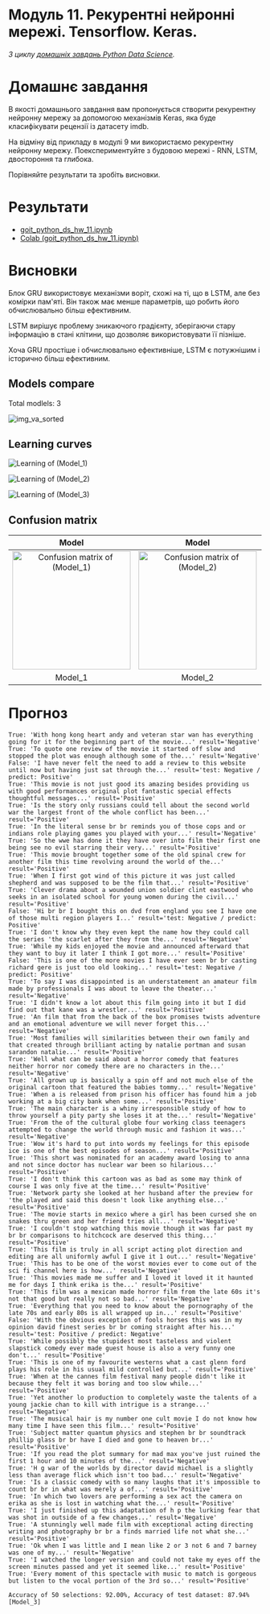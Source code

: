 # Модуль 11. Рекурентні нейронні мережі. Tensorflow. Keras.

*З циклу [домашніх завдань Python Data Science](https://github.com/lexxai/goit_python_data_sciense_homework).*

# Домашнє завдання

В якості домашнього завдання вам пропонується створити рекурентну нейронну мережу за допомогою механізмів Keras, яка буде класифікувати рецензії із датасету imdb.

На відміну від прикладу в модулі 9 ми використаємо рекурентну нейронну мережу. Поекспериментуйте з будовою мережі - RNN, LSTM, двостороння та глибока.

Порівняйте результати та зробіть висновки.

# Результати

- [goit_python_ds_hw_11.ipynb](goit_python_ds_hw_11.ipynb)
- [Colab (goit_python_ds_hw_11.ipynb)](https://colab.research.google.com/drive/1Ek5A72JJwciv2sBSPhF-iN3mJOFQWftJ?usp=sharing)

# Висновки

Блок GRU використовує механізми воріт, схожі на ті, що в LSTM, але без комірки пам'яті. Він також має менше параметрів, що робить його обчислювально більш ефективним.

LSTM вирішує проблему зникаючого градієнту, зберігаючи стару інформацію в стані клітини, що дозволяє використовувати її пізніше.

Хоча GRU простіше і обчислювально ефективніше, LSTM є потужнішим і історично більш ефективним.



## Models compare
Total modlels:  3

![img_va_sorted](img_va_sorted.png)

## Learning curves

![Learning of (Model_1)](img_Model_1_ca.png)

![Learning of (Model_2)](img_Model_2_ca.png)

![Learning of (Model_3)](img_Model_3_ca.png)

## Confusion matrix

| Model  | Model  | Model  |
|:------:|:------:|:------:|
| <img src="img_Model_1_cm.png" alt="Confusion matrix of (Model_1)" width="235"> | <img src="img_Model_2_cm.png" alt="Confusion matrix of (Model_2)" width="235"> | <img src="img_Model_3_cm.png" alt="Confusion matrix of (Model_3)" width="235"> |
| Model_1 | Model_2 | Model_3 |

# Прогноз
```
True: 'With hong kong heart andy and veteran star wan has everything going for it for the beginning part of the movie...' result='Negative'
True: 'To quote one review of the movie it started off slow and stopped the plot was enough although some of the...' result='Negative'
False: 'I have never felt the need to add a review to this website until now but having just sat through the...' result='test: Negative / predict: Positive'
True: 'This movie is not just good its amazing besides providing us with good performances original plot fantastic special effects thoughtful messages...' result='Positive'
True: 'Is the story only russians could tell about the second world war the largest front of the whole conflict has been...' result='Positive'
True: 'In the literal sense br br reminds you of those cops and or indians role playing games you played with your...' result='Negative'
True: 'So the wwe has done it they have over into film their first one being see no evil starring their very...' result='Positive'
True: 'This movie brought together some of the old spinal crew for another film this time revolving around the world of the...' result='Positive'
True: 'When I first got wind of this picture it was just called shepherd and was supposed to be the film that...' result='Positive'
True: 'Clever drama about a wounded union soldier clint eastwood who seeks in an isolated school for young women during the civil...' result='Positive'
False: 'Hi br br I bought this on dvd from england you see I have one of those multi region players I...' result='test: Negative / predict: Positive'
True: 'I don't know why they even kept the name how they could call the series 'the scarlet after they from the...' result='Negative'
True: 'While my kids enjoyed the movie and announced afterward that they want to buy it later I think I got more...' result='Positive'
False: 'This is one of the more movies I have ever seen br br casting richard gere is just too old looking...' result='test: Negative / predict: Positive'
True: 'To say I was disappointed is an understatement an amateur film made by professionals I was about to leave the theater...' result='Negative'
True: 'I didn't know a lot about this film going into it but I did find out that kane was a wrestler...' result='Positive'
True: 'An film that from the back of the box promises twists adventure and an emotional adventure we will never forget this...' result='Negative'
True: 'Most families will similarities between their own family and that created through brilliant acting by natalie portman and susan sarandon natalie...' result='Positive'
True: 'Well what can be said about a horror comedy that features neither horror nor comedy there are no characters in the...' result='Negative'
True: 'All grown up is basically a spin off and not much else of the original cartoon that featured the babies tommy...' result='Negative'
True: 'When a is released from prison his officer has found him a job working at a big city bank when some...' result='Positive'
True: 'The main character is a whiny irresponsible study of how to throw yourself a pity party she loses it at the...' result='Negative'
True: 'From the of the cultural globe four working class teenagers attempted to change the world through music and fashion it was...' result='Negative'
True: 'Wow it's hard to put into words my feelings for this episode ice is one of the best episodes of season...' result='Positive'
True: 'This short was nominated for an academy award losing to anna and not since doctor has nuclear war been so hilarious...' result='Positive'
True: 'I don't think this cartoon was as bad as some may think of course I was only five at the time...' result='Positive'
True: 'Network party she looked at her husband after the preview for 'the played and said this doesn't look like anything else...' result='Positive'
True: 'The movie starts in mexico where a girl has been cursed she on snakes thru green and her friend tries all...' result='Negative'
True: 'I couldn't stop watching this movie though it was far past my br br comparisons to hitchcock are deserved this thing...' result='Positive'
True: 'This film is truly in all script acting plot direction and editing are all uniformly awful I give it 1 out...' result='Negative'
True: 'This has to be one of the worst movies ever to come out of the sci fi channel here is how...' result='Negative'
True: 'This movies made me suffer and I loved it loved it it haunted me for days I think erika is the...' result='Positive'
True: 'This film was a mexican made horror film from the late 60s it's not that good but really not so bad...' result='Negative'
True: 'Everything that you need to know about the pornography of the late 70s and early 80s is all wrapped up in...' result='Positive'
False: 'With the obvious exception of fools horses this was in my opinion david finest series br br coming straight after his...' result='test: Positive / predict: Negative'
True: 'While possibly the stupidest most tasteless and violent slapstick comedy ever made guest house is also a very funny one don't...' result='Positive'
True: 'This is one of my favourite westerns what a cast glenn ford plays his role in his usual mild controlled but...' result='Positive'
True: 'When at the cannes film festival many people didn't like it because they felt it was boring and too slow while...' result='Positive'
True: 'Yet another lo production to completely waste the talents of a young jackie chan to kill with intrigue is a strange...' result='Negative'
True: 'The musical hair is my number one cult movie I do not know how many time I have seen this film...' result='Positive'
True: 'Subject matter quantum physics and stephen br br soundtrack phillip glass br br have I died and gone to heaven br...' result='Positive'
True: 'If you read the plot summary for mad max you've just ruined the first 1 hour and 10 minutes of the...' result='Negative'
True: 'H g war of the worlds by director david michael is a slightly less than average flick which isn't too bad...' result='Negative'
True: 'Is a classic comedy with so many laughs that it's impossible to count br br in what was merely a of...' result='Positive'
True: 'In which two lovers are performing a sex act the camera on erika as she is lost in watching what the...' result='Positive'
True: 'I just finished up this adaptation of h p the lurking fear that was shot in outside of a few changes...' result='Negative'
True: 'A stunningly well made film with exceptional acting directing writing and photography br br a finds married life not what she...' result='Positive'
True: 'Ok when I was little and I mean like 2 or 3 not 6 and 7 barney was one of my...' result='Negative'
True: 'I watched the longer version and could not take my eyes off the screen minutes passed and yet it seemed like...' result='Positive'
True: 'Every moment of this spectacle with music to match is gorgeous but listen to the vocal portion of the 3rd so...' result='Positive'

Accuracy of 50 selections: 92.00%, Accuracy of test dataset: 87.94% [Model_3]
```





